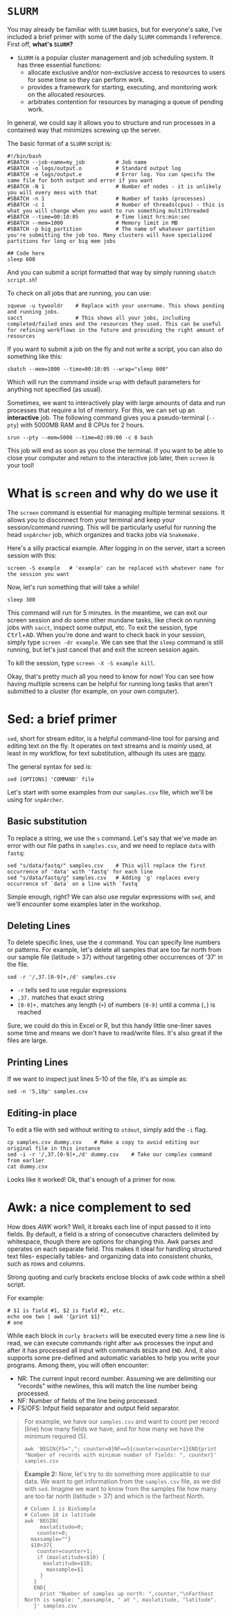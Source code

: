 # `SLURM`

You may already be familiar with `SLURM` basics, but for everyone's sake, I've included a brief primer with some of the daily `SLURM` commands I reference. First off, **what's `SLURM`?**

- `SLURM` is a popular cluster management and job scheduling system. It has three essential functions:
    - allocate exclusive and/or non-exclusive access to resources to users for some time so they can perform work.
    - provides a framework for starting, executing, and monitoring work on the allocated resources.
    - arbitrates contention for resources by managing a queue of pending work.
  
In general, we could say it allows you to structure and run processes in a contained way that minimizes screwing up the server. 

The basic format of a `SLURM` script is:

```
#!/bin/bash
#SBATCH --job-name=my_job          # Job name
#SBATCH -o logs/output.o           # Standard output log
#SBATCH -e logs/output.e           # Error log. You can specifu the same file for both output and error if you want
#SBATCH -N 1                       # Number of nodes - it is unlikely you will every mess with that
#SBATCH -n 1                       # Number of tasks (processes)
#SBATCH -c 1                       # Number of threads(cpus) - this is what you will change when you want to run something multithreaded
#SBATCH --time=00:10:05            # Time limit hrs:min:sec
#SBATCH --mem=1000                 # Memory limit in MB
#SBATCH -p big_partition           # The name of whatever partition you're submitting the job too. Many clusters will have specialized partitions for long or big mem jobs

## Code here
sleep 600

```
And you can submit a script formatted that way by simply running `sbatch script.sh`!

To check on all jobs that are running, you can use:

```
squeue -u tywooldr    # Replace with your username. This shows pending and running jobs.
sacct                 # This shows all your jobs, including completed/failed ones and the resources they used. This can be useful for refining workflows in the future and providing the right amount of resources
```

If you want to submit a job on the fly and not write a script, you can also do something like this:

```
sbatch --mem=1000 --time=00:10:05 --wrap="sleep 600"
```

Which will run the command inside `wrap` with default parameters for anything not specified (as usual). 

Sometimes, we want to interactively play with large amounts of data and run processes that require a lot of memory. For this, we can set up an **interactive** job. The following command gives you a pseudo-terminal (`--pty`) with 5000MB RAM and 8 CPUs for 2 hours.

```
srun --pty --mem=5000 --time=02:00:00 -c 8 bash
```

This job will end as soon as you close the terminal. If you want to be able to close your computer and return to the interactive job later, then `screen` is your tool!

# What is `screen` and why do we use it

The `screen` command is essential for managing multiple terminal sessions. It allows you to disconnect from your terminal and keep your session/command running. This will be particularly useful for running the head `snpArcher` job, which organizes and tracks jobs via `Snakemake.` 

Here's a silly practical example. After logging in on the server, start a screen session with this:

```
screen -S example   # 'example' can be replaced with whatever name for the session you want
```


Now, let's run something that will take a while!

```
sleep 300
```

This command will run for 5 minutes. In the meantime, we can exit our screen session and do some other mundane tasks, like check on running jobs with `sacct`, inspect some output, etc. To exit the session, type <kbd>Ctrl</kbd>+<kbd>A</kbd><kbd>D</kbd>. When you're done and want to check back in your session, simply type `screen -dr example`. We can see that the `sleep` command is still running, but let's just cancel that and exit the screen session again.

To kill the session, type `screen -X -S example kill`.

Okay, that's pretty much all you need to know for now! You can see how having multiple screens can be helpful for running long tasks that aren't submitted to a cluster (for example, on your own computer). 


# Sed: a brief primer

`sed`, short for stream editor, is a helpful command-line tool for parsing and editing text on the fly. It operates on text streams and is *mainly* used, at least in my workflow, for text substitution, although its uses are [many](https://www.grymoire.com/Unix/Sed.html). 

The general syntax for sed is:

```
sed [OPTIONS] 'COMMAND' file
```

Let's start with some examples from our `samples.csv` file, which we'll be using for `snpArcher`. 

## Basic substitution

To replace a string, we use the `s` command. Let's say that we've made an error with our file paths in `samples.csv`, and we need to replace `data` with `fastq`:

```
sed "s/data/fastq/" samples.csv    # This will replace the first occurrence of 'data' with 'fastq' for each line
sed "s/data/fastq/g" samples.csv   # Adding 'g' replaces every occurrence of `data` on a line with `fastq`
```

Simple enough, right?  We can also use regular expressions with `sed`, and we'll encounter some examples later in the workshop.


## Deleting Lines

To delete specific lines, use the `d` command. You can specify line numbers or patterns. For example, let's delete all samples that are too far north from our sample file (latitude > 37) without targeting other occurrences of '37' in the file.

```
sed -r '/,37.[0-9]+,/d' samples.csv
```

- `-r` tells sed to use regular expressions
- `,37.` matches that exact string
- `[0-9]+,` matches any length (`+`) of numbers `[0-9]` until a comma (`,`) is reached

Sure, we could do this in Excel or R, but this handy little one-liner saves some time and means we don't have to read/write files. It's also great if the files are large. 

## Printing Lines

If we want to inspect just lines 5-10 of the file, it's as simple as:

```
sed -n '5,10p' samples.csv
```

## Editing-in place

To edit a file with sed without writing to `stdout`, simply add the `-i` flag.

```
cp samples.csv dummy.csv    # Make a copy to avoid editing our original file in this instance
sed -i -r '/,37.[0-9]+,/d' dummy.csv    # Take our complex command from earlier
cat dummy.csv
```
Looks like it worked! Ok, that's enough of a primer for now.

# Awk: a nice complement to sed

How does *AWK* work? Well, it breaks each line of input passed to it into fields. By default, a field is a string of consecutive characters delimited by whitespace, though there are options for changing this. Awk parses and operates on each separate field. This makes it ideal for handling structured text files- especially tables- and organizing data into consistent chunks, such as rows and columns.

Strong quoting and curly brackets enclose blocks of awk code within a shell script.

For example: 

```
# $1 is field #1, $2 is field #2, etc.
echo one two | awk '{print $1}'
# one
```
While each block in `curly brackets` will be executed every time a new line is read, we can execute commands right after `awk` processes the input and after it has processed all input with commands `BEGIN` and `END`. And, it also supports some pre-defined and automatic variables to help you write your programs. Among them, you will often encounter:

- NR: The current input record number. Assuming we are delimiting our "records" withe newlines, this will match the line number being processed.
- NF: Number of fields of the line being processed.
- FS/OFS: Infput field separator and output field separator.

> For example, we have our `samples.csv` and want to count per record (line) how many fields we have, and for how many we have the minimum required (5).
> ```
> awk 'BEGIN{FS=","; counter=0}NF==5{counter=counter+1}END{print "Number of records with minimum number of fields: ", counter}' samples.csv
> ```


> **Example 2:**
> Now, let's try to do something more applicable to our data. We want to get information from the `samples.csv` file, as we did with `sed`. Imagine we want to know from the samples file how many are too far north (latitude > 37) and which is the farthest North.
> ```
> # Column 1 is BioSample
> # Column 10 is latitude
> awk 'BEGIN{
>      maxlatitude=0;
>     counter=0;
>   maxsample=""}
>   $10>37{
>     counter=counter+1;
>     if (maxlatitude<$10) {
>       maxlatitude=$10;
>        maxsample=$1
>      }
>    }
>    END{
>      print "Number of samples up north: ",counter,"\nFarthest North is sample: ",maxsample, " at ", maxlatitude, "latitude". 
>    }' samples.csv
>```
